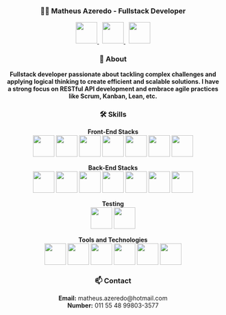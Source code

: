 <h3 style="text-align: center;">👨‍💻 Matheus Azeredo - Fullstack Developer</h3>

<p align="center">
  <a href="https://www.linkedin.com/in/matheus-azeredo-89bbb7279/">
    <img src="https://cdn.jsdelivr.net/gh/devicons/devicon@latest/icons/linkedin/linkedin-original.svg" width="50" />
  </a>&nbsp;
  <a href="https://github.com/Aze-Dev">
    <img src="https://cdn.jsdelivr.net/gh/devicons/devicon@latest/icons/github/github-original.svg" width="50" />
  </a>&nbsp;
  <a href="https://stackoverflow.com/users/26644911/matheus-azeredo">
    <img src="https://cdn.jsdelivr.net/gh/devicons/devicon@latest/icons/stackoverflow/stackoverflow-original.svg" width="50" />
  </a>
</p>

<h3 style="text-align: center;">🌟 About</h3>

<p align="center">
  <strong> Fullstack developer passionate about tackling complex challenges and applying logical thinking to create efficient and scalable solutions. I have a strong focus on RESTful API development and embrace agile practices like Scrum, Kanban, Lean, etc.
  </strong>
</p>

<h3 style="text-align: center;">🛠️ Skills</h3>

<p align="center">
  <strong>Front-End Stacks</strong><br>
  <a>
  </a>
  <img src="https://cdn.jsdelivr.net/gh/devicons/devicon@latest/icons/html5/html5-original.svg" width="50" />
  <img src="https://cdn.jsdelivr.net/gh/devicons/devicon@latest/icons/css3/css3-original.svg" width="50" />
  <img src="https://cdn.jsdelivr.net/gh/devicons/devicon@latest/icons/javascript/javascript-original.svg" width="50" />
  <img src="https://cdn.jsdelivr.net/gh/devicons/devicon@latest/icons/react/react-original-wordmark.svg" width="50" />
  <img src="https://cdn.jsdelivr.net/gh/devicons/devicon@latest/icons/bootstrap/bootstrap-original.svg" width="50" />
  <img src="https://cdn.jsdelivr.net/gh/devicons/devicon@latest/icons/tailwindcss/tailwindcss-original.svg" width="50" />
  <img src="https://cdn.jsdelivr.net/gh/devicons/devicon@latest/icons/figma/figma-original.svg" width="50" />
</p>

<p align="center">
  <strong>Back-End Stacks</strong><br>
  <img src="https://cdn.jsdelivr.net/gh/devicons/devicon@latest/icons/java/java-original-wordmark.svg" width="50" />
  <img src="https://cdn.jsdelivr.net/gh/devicons/devicon@latest/icons/maven/maven-original.svg" width="50" />
  <img src="https://cdn.jsdelivr.net/gh/devicons/devicon@latest/icons/spring/spring-original.svg" width="50" />
  <img src="https://cdn.jsdelivr.net/gh/devicons/devicon@latest/icons/swagger/swagger-original.svg" width="50" />
  <img src="https://cdn.jsdelivr.net/gh/devicons/devicon@latest/icons/nodejs/nodejs-plain-wordmark.svg" width="50" />
  <img src="https://cdn.jsdelivr.net/gh/devicons/devicon@latest/icons/mysql/mysql-original-wordmark.svg" width="50" />
  <img src="https://cdn.jsdelivr.net/gh/devicons/devicon@latest/icons/mongodb/mongodb-original-wordmark.svg" width="50" />
</p>

<p align="center">
  <strong>Testing</strong><br>
  <img src="https://cdn.jsdelivr.net/gh/devicons/devicon@latest/icons/junit/junit-plain-wordmark.svg" width="50" />
  <img src="https://cdn.jsdelivr.net/gh/devicons/devicon@latest/icons/cypressio/cypressio-original.svg" width="50" />
</p>

<p align="center">
  <strong>Tools and Technologies</strong><br>
  <img src="https://cdn.jsdelivr.net/gh/devicons/devicon@latest/icons/postman/postman-original.svg" width="50" />
  <img src="https://cdn.jsdelivr.net/gh/devicons/devicon@latest/icons/git/git-original.svg" width="50" />
  <img src="https://cdn.jsdelivr.net/gh/devicons/devicon@latest/icons/hibernate/hibernate-original.svg" width="50" />
  <img src="https://cdn.jsdelivr.net/gh/devicons/devicon@latest/icons/vscode/vscode-original.svg" width="50" />
  <img src="https://cdn.jsdelivr.net/gh/devicons/devicon@latest/icons/intellij/intellij-original.svg" width="50" />
  <img src="https://cdn.jsdelivr.net/gh/devicons/devicon@latest/icons/arduino/arduino-original.svg" width="50" />
</p>

<h3 style="text-align: center;">📫 Contact</h3>

<p align="center">
  <strong>Email:</strong> matheus.azeredo@hotmail.com<br>
  <strong>Number:</strong> 011 55 48 99803-3577<br>
</p>
